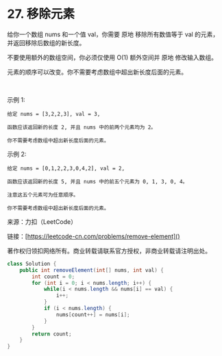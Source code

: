 # 27. 移除元素
给你一个数组 nums 和一个值 val，你需要 原地 移除所有数值等于 val 的元素，并返回移除后数组的新长度。

不要使用额外的数组空间，你必须仅使用 O(1) 额外空间并 原地 修改输入数组。

元素的顺序可以改变。你不需要考虑数组中超出新长度后面的元素。

 

示例 1:

```
给定 nums = [3,2,2,3], val = 3,

函数应该返回新的长度 2, 并且 nums 中的前两个元素均为 2。

你不需要考虑数组中超出新长度后面的元素。
```
示例 2:

```
给定 nums = [0,1,2,2,3,0,4,2], val = 2,

函数应该返回新的长度 5, 并且 nums 中的前五个元素为 0, 1, 3, 0, 4。

注意这五个元素可为任意顺序。

你不需要考虑数组中超出新长度后面的元素。
```

来源：力扣（LeetCode）

链接：[https://leetcode-cn.com/problems/remove-element]()

著作权归领扣网络所有。商业转载请联系官方授权，非商业转载请注明出处。

```java
class Solution {
    public int removeElement(int[] nums, int val) {
        int count = 0;
        for (int i = 0; i < nums.length; i++) {
            while(i < nums.length && nums[i] == val) {
                i++;
            }
            if (i < nums.length) {
                nums[count++] = nums[i];
            }
        }
        return count;
    }
}
```